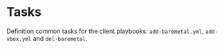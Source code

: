 Tasks
=====

Definition common tasks for the client playbooks: `add-baremetal.yml`, 
`add-vbox.yml` and `del-baremetal`.


